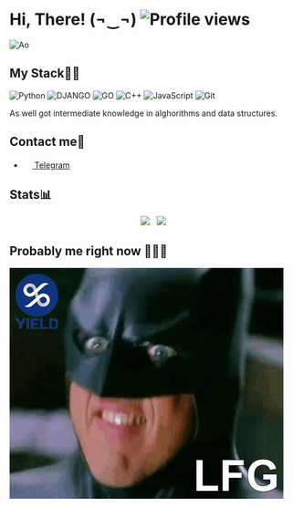 # Hi, There! (¬‿¬)  ![Profile views](https://gpvc.arturio.dev/Gam13t)
![Ao](https://github.com/Gam13t/Gam13t/blob/master/Ao.gif)

## My Stack🐱‍💻
![Python](https://img.shields.io/badge/-Python-%230075a8?logo=python&logoColor=white&style=flat-square) ![DJANGO](https://img.shields.io/badge/Django-black?logo=django&logoColor=white&style=flat-square) ![GO](https://img.shields.io/badge/Golang-blue?logo=go&logoColor=white&style=flat-square) ![С++](https://img.shields.io/badge/-С++-%23e9d54c?logo=c%2B%2B&logoColor=white&style=flat-square) ![JavaScript](https://img.shields.io/badge/-JavaScript-red?logo=javascript&logoColor=white&style=flat-square) ![Git](https://img.shields.io/badge/-Git-orange?logo=git&logoColor=white&style=flat-square)

As well got intermediate knowledge in alghorithms and data structures. 

## Contact me💭
- <a href="https://t.me/rs_gam13t"><img src="https://upload.wikimedia.org/wikipedia/commons/thumb/8/82/Telegram_logo.svg/768px-Telegram_logo.svg.png" width=16 height=16 /> Telegram</a>

## Stats📊
<p align="center">
  <img src="https://github-readme-stats.vercel.app/api?username=Gam13t&show_icons=true&count_private=true">
  &nbsp;
  <img src="https://github-readme-stats.vercel.app/api/top-langs/?username=Gam13t&layout=compact">
</p>

## Probably me right now 🥴🥴🥴
![Ao](https://github.com/Gam13t/Gam13t/blob/master/giphy.gif)
